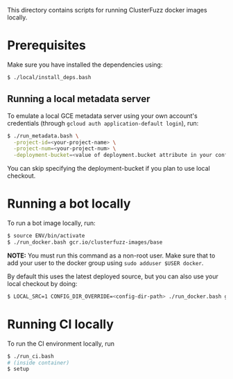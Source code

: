 This directory contains scripts for running ClusterFuzz docker images locally.

# Prerequisites

Make sure you have installed the dependencies using:
```bash
$ ./local/install_deps.bash
```

## Running a local metadata server
To emulate a local GCE metadata server using your own account's credentials
(through `gcloud auth application-default login`), run:

```bash
$ ./run_metadata.bash \
  -project-id=<your-project-name> \
  -project-num=<your-project-num> \
  -deployment-bucket=<value of deployment.bucket attribute in your config-dir/project.yaml>
```

You can skip specifying the deployment-bucket if you plan to use local checkout.

# Running a bot locally

To run a bot image locally, run:

```bash
$ source ENV/bin/activate
$ ./run_docker.bash gcr.io/clusterfuzz-images/base
```

**NOTE:** You must run this command as a non-root user. Make sure that to add your user to the
docker group using `sudo adduser $USER docker`.

By default this uses the latest deployed source, but you can also use your local
checkout by doing:

```bash
$ LOCAL_SRC=1 CONFIG_DIR_OVERRIDE=<config-dir-path> ./run_docker.bash gcr.io/clusterfuzz-images/base
```

# Running CI locally
To run the CI environment locally, run

```bash
$ ./run_ci.bash
# (inside container)
$ setup
```
